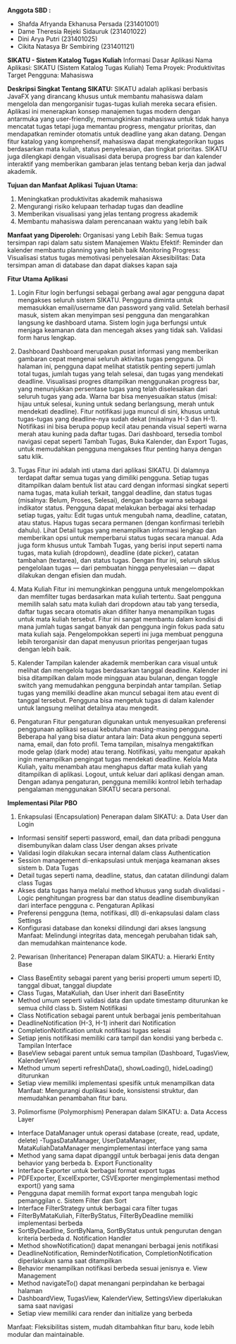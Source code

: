 **Anggota SBD :**
- Shafda Afryanda Ekhanusa Persada (231401001)
- Dame Theresia Rejeki Sidauruk (231401022)
- Dini Arya Putri (231401025)
- Cikita Natasya Br Sembiring (231401121)

**SIKATU - Sistem Katalog Tugas Kuliah**
Informasi Dasar Aplikasi
Nama Aplikasi: SIKATU (Sistem Katalog Tugas Kuliah)
Tema Proyek: Produktivitas
Target Pengguna: Mahasiswa 

**Deskripsi Singkat Tentang SIKATU:**
SIKATU adalah aplikasi berbasis JavaFX yang dirancang khusus untuk membantu mahasiswa dalam mengelola dan mengorganisir tugas-tugas kuliah mereka secara efisien. Aplikasi ini menerapkan konsep manajemen tugas modern dengan antarmuka yang user-friendly, memungkinkan mahasiswa untuk tidak hanya mencatat tugas tetapi juga memantau progress, mengatur prioritas, dan mendapatkan reminder otomatis untuk deadline yang akan datang.
Dengan fitur katalog yang komprehensif, mahasiswa dapat mengkategorikan tugas berdasarkan mata kuliah, status penyelesaian, dan tingkat prioritas. SIKATU juga dilengkapi dengan visualisasi data berupa progress bar dan kalender interaktif yang memberikan gambaran jelas tentang beban kerja dan jadwal akademik.

**Tujuan dan Manfaat Aplikasi**
**Tujuan Utama:**
1. Meningkatkan produktivitas akademik mahasiswa
2. Mengurangi risiko kelupaan terhadap tugas dan deadline
3. Memberikan visualisasi yang jelas tentang progress akademik
4. Membantu mahasiswa dalam perencanaan waktu yang lebih baik

**Manfaat yang Diperoleh:**
Organisasi yang Lebih Baik: Semua tugas tersimpan rapi dalam satu sistem
Manajemen Waktu Efektif: Reminder dan kalender membantu planning yang lebih baik
Monitoring Progress: Visualisasi status tugas memotivasi penyelesaian
Aksesibilitas: Data tersimpan aman di database dan dapat diakses kapan saja

**Fitur Utama Aplikasi**
1. Login
Fitur login berfungsi sebagai gerbang awal agar pengguna dapat mengakses seluruh sistem SIKATU. Pengguna diminta untuk memasukkan email/username dan password yang valid. Setelah berhasil masuk, sistem akan menyimpan sesi pengguna dan mengarahkan langsung ke dashboard utama.
Sistem login juga berfungsi untuk menjaga keamanan data dan mencegah akses yang tidak sah. Validasi form harus lengkap.

2. Dashboard
Dashboard merupakan pusat informasi yang memberikan gambaran cepat mengenai seluruh aktivitas tugas pengguna. Di halaman ini, pengguna dapat melihat statistik penting seperti jumlah total tugas, jumlah tugas yang telah selesai, dan tugas yang mendekati deadline.
Visualisasi progres ditampilkan menggunakan progress bar, yang menunjukkan persentase tugas yang telah diselesaikan dari seluruh tugas yang ada. Warna bar bisa menyesuaikan status (misal: hijau untuk selesai, kuning untuk sedang berlangsung, merah untuk mendekati deadline).
Fitur notifikasi juga muncul di sini, khusus untuk tugas-tugas yang deadline-nya sudah dekat (misalnya H-3 dan H-1). Notifikasi ini bisa berupa popup kecil atau penanda visual seperti warna merah atau kuning pada daftar tugas.
Dari dashboard, tersedia tombol navigasi cepat seperti Tambah Tugas, Buka Kalender, dan Export Tugas, untuk memudahkan pengguna mengakses fitur penting hanya dengan satu klik.

3. Tugas
Fitur ini adalah inti utama dari aplikasi SIKATU. Di dalamnya terdapat daftar semua tugas yang dimiliki pengguna. Setiap tugas ditampilkan dalam bentuk list atau card dengan informasi singkat seperti nama tugas, mata kuliah terkait, tanggal deadline, dan status tugas (misalnya: Belum, Proses, Selesai), dengan badge warna sebagai indikator status.
Pengguna dapat melakukan berbagai aksi terhadap setiap tugas, yaitu:
Edit tugas untuk mengubah nama, deadline, catatan, atau status.
Hapus tugas secara permanen (dengan konfirmasi terlebih dahulu).
Lihat Detail tugas yang menampilkan informasi lengkap dan memberikan opsi untuk memperbarui status tugas secara manual.
Ada juga form khusus untuk Tambah Tugas, yang berisi input seperti nama tugas, mata kuliah (dropdown), deadline (date picker), catatan tambahan (textarea), dan status tugas.
Dengan fitur ini, seluruh siklus pengelolaan tugas — dari pembuatan hingga penyelesaian — dapat dilakukan dengan efisien dan mudah.

4. Mata Kuliah
Fitur ini memungkinkan pengguna untuk mengelompokkan dan memfilter tugas berdasarkan mata kuliah tertentu. Saat pengguna memilih salah satu mata kuliah dari dropdown atau tab yang tersedia, daftar tugas secara otomatis akan difilter hanya menampilkan tugas untuk mata kuliah tersebut.
Fitur ini sangat membantu dalam kondisi di mana jumlah tugas sangat banyak dan pengguna ingin fokus pada satu mata kuliah saja. Pengelompokkan seperti ini juga membuat pengguna lebih terorganisir dan dapat menyusun prioritas pengerjaan tugas dengan lebih baik.

5. Kalender
Tampilan kalender akademik memberikan cara visual untuk melihat dan mengelola tugas berdasarkan tanggal deadline. Kalender ini bisa ditampilkan dalam mode mingguan atau bulanan, dengan toggle switch yang memudahkan pengguna berpindah antar tampilan.
Setiap tugas yang memiliki deadline akan muncul sebagai item atau event di tanggal tersebut. Pengguna bisa mengetuk tugas di dalam kalender untuk langsung melihat detailnya atau mengedit.

6. Pengaturan
Fitur pengaturan digunakan untuk menyesuaikan preferensi penggunaan aplikasi sesuai kebutuhan masing-masing pengguna. Beberapa hal yang bisa diatur antara lain:
Data akun pengguna seperti nama, email, dan foto profil.
Tema tampilan, misalnya mengaktifkan mode gelap (dark mode) atau terang.
Notifikasi, yaitu mengatur apakah ingin menampilkan pengingat tugas mendekati deadline.
Kelola Mata Kuliah, yaitu menambah atau menghapus daftar mata kuliah yang ditampilkan di aplikasi.
Logout, untuk keluar dari aplikasi dengan aman.
Dengan adanya pengaturan, pengguna memiliki kontrol lebih terhadap pengalaman menggunakan SIKATU secara personal.

**Implementasi Pilar PBO**
1. Enkapsulasi (Encapsulation)
Penerapan dalam SIKATU:
a. Data User dan Login
- Informasi sensitif seperti password, email, dan data pribadi pengguna disembunyikan dalam class User dengan akses private
- Validasi login dilakukan secara internal dalam class Authentication
- Session management di-enkapsulasi untuk menjaga keamanan akses sistem
b. Data Tugas
- Detail tugas seperti nama, deadline, status, dan catatan dilindungi dalam class Tugas
- Akses data tugas hanya melalui method khusus yang sudah divalidasi
-Logic penghitungan progress bar dan status deadline disembunyikan dari interface pengguna
c. Pengaturan Aplikasi
- Preferensi pengguna (tema, notifikasi, dll) di-enkapsulasi dalam class Settings
- Konfigurasi database dan koneksi dilindungi dari akses langsung
Manfaat: Melindungi integritas data, mencegah perubahan tidak sah, dan memudahkan maintenance kode.

2. Pewarisan (Inheritance)
Penerapan dalam SIKATU:
a. Hierarki Entity Base
- Class BaseEntity sebagai parent yang berisi properti umum seperti ID, tanggal dibuat, tanggal diupdate
- Class Tugas, MataKuliah, dan User inherit dari BaseEntity
- Method umum seperti validasi data dan update timestamp diturunkan ke semua child class
b. Sistem Notifikasi
- Class Notification sebagai parent untuk berbagai jenis pemberitahuan
- DeadlineNotification (H-3, H-1) inherit dari Notification
- CompletionNotification untuk notifikasi tugas selesai
- Setiap jenis notifikasi memiliki cara tampil dan kondisi yang berbeda
c. Tampilan Interface
- BaseView sebagai parent untuk semua tampilan (Dashboard, TugasView, KalenderView)
- Method umum seperti refreshData(), showLoading(), hideLoading() diturunkan
- Setiap view memiliki implementasi spesifik untuk menampilkan data
Manfaat: Mengurangi duplikasi kode, konsistensi struktur, dan memudahkan penambahan fitur baru.

3. Polimorfisme (Polymorphism)
Penerapan dalam SIKATU:
a. Data Access Layer
- Interface DataManager untuk operasi database (create, read, update, delete)
-TugasDataManager, UserDataManager, MataKuliahDataManager mengimplementasi interface yang sama
- Method yang sama dapat dipanggil untuk berbagai jenis data dengan behavior yang berbeda
b. Export Functionality
- Interface Exporter untuk berbagai format export tugas
- PDFExporter, ExcelExporter, CSVExporter mengimplementasi method export() yang sama
- Pengguna dapat memilih format export tanpa mengubah logic pemanggilan
c. Sistem Filter dan Sort
- Interface FilterStrategy untuk berbagai cara filter tugas
- FilterByMataKuliah, FilterByStatus, FilterByDeadline memiliki implementasi berbeda
- SortByDeadline, SortByNama, SortByStatus untuk pengurutan dengan kriteria berbeda
d. Notification Handler
- Method showNotification() dapat menangani berbagai jenis notifikasi
- DeadlineNotification, ReminderNotification, CompletionNotification diperlakukan sama saat ditampilkan
- Behavior menampilkan notifikasi berbeda sesuai jenisnya
e. View Management
- Method navigateTo() dapat menangani perpindahan ke berbagai halaman
- DashboardView, TugasView, KalenderView, SettingsView diperlakukan sama saat navigasi
- Setiap view memiliki cara render dan initialize yang berbeda

Manfaat: Fleksibilitas sistem, mudah ditambahkan fitur baru, kode lebih modular dan maintainable.
